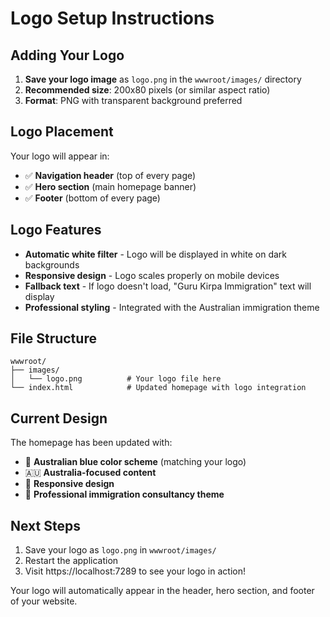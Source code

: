 # Logo Setup Instructions

## Adding Your Logo

1. **Save your logo image** as `logo.png` in the `wwwroot/images/` directory
2. **Recommended size**: 200x80 pixels (or similar aspect ratio)
3. **Format**: PNG with transparent background preferred

## Logo Placement

Your logo will appear in:
- ✅ **Navigation header** (top of every page)
- ✅ **Hero section** (main homepage banner)
- ✅ **Footer** (bottom of every page)

## Logo Features

- **Automatic white filter** - Logo will be displayed in white on dark backgrounds
- **Responsive design** - Logo scales properly on mobile devices
- **Fallback text** - If logo doesn't load, "Guru Kirpa Immigration" text will display
- **Professional styling** - Integrated with the Australian immigration theme

## File Structure

```
wwwroot/
├── images/
│   └── logo.png          # Your logo file here
└── index.html            # Updated homepage with logo integration
```

## Current Design

The homepage has been updated with:
- 🎨 **Australian blue color scheme** (matching your logo)
- 🇦🇺 **Australia-focused content**
- 📱 **Responsive design**
- 🏢 **Professional immigration consultancy theme**

## Next Steps

1. Save your logo as `logo.png` in `wwwroot/images/`
2. Restart the application
3. Visit https://localhost:7289 to see your logo in action!

Your logo will automatically appear in the header, hero section, and footer of your website. 